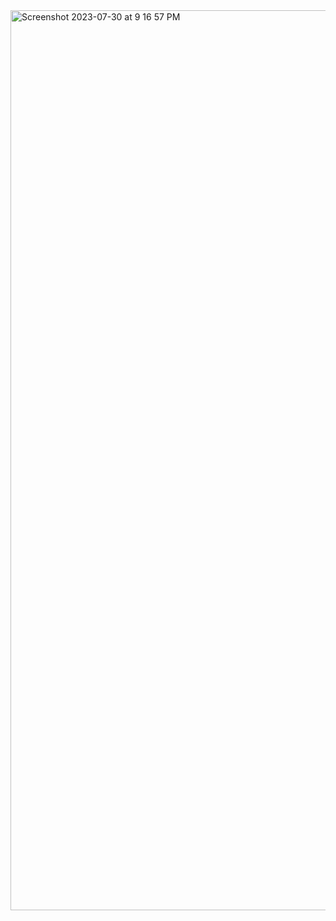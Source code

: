 
<img width="1440" alt="Screenshot 2023-07-30 at 9 16 57 PM" src="https://github.com/AliLtRP/ToDo-List/assets/91420207/4898231b-3027-41ec-962a-73812ca62bc0">
